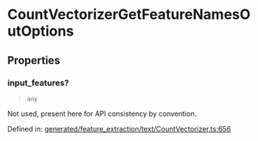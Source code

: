 # CountVectorizerGetFeatureNamesOutOptions

## Properties

### input\_features?

> `any`

Not used, present here for API consistency by convention.

Defined in:  [generated/feature\_extraction/text/CountVectorizer.ts:656](https://github.com/transitive-bullshit/scikit-learn-ts/blob/92ab806/packages/sklearn/src/generated/feature_extraction/text/CountVectorizer.ts#L656)
